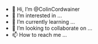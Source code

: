 - 👋 Hi, I’m @ColinCordwainer
- 👀 I’m interested in ...
- 🌱 I’m currently learning ...
- 💞️ I’m looking to collaborate on ...
- 📫 How to reach me ...

<!---
ColinCordwainer/ColinCordwainer is a ✨ special ✨ repository because its `README.md` (this file) appears on your GitHub profile.
You can click the Preview link to take a look at your changes.
--->
